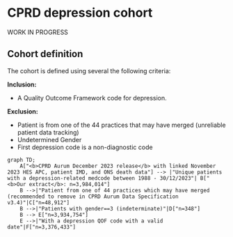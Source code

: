 # CPRD depression cohort
WORK IN PROGRESS


## Cohort definition
The cohort is defined using several the following criteria:

**Inclusion:**
  - A Quality Outcome Framework code for depression.

**Exclusion:**
  - Patient is from one of the 44 practices that may have merged (unreliable patient data tracking)
  - Undetermined Gender
  - First depression code is a non-diagnostic code


```mermaid
graph TD;
    A["<b>CPRD Aurum December 2023 release</b> with linked November 2023 HES APC, patient IMD, and ONS death data"] --> |"Unique patients with a depression-related medcode between 1988 - 30/12/2023"| B["<b>Our extract</b>: n=3,984,014"]
    B -->|"Patient from one of 44 practices which may have merged (recommended to remove in CPRD Aurum Data Specification v3.4)"|C["n=48,912"]
    B -->|"Patients with gender==3 (indeterminate)"|D["n=348"]
    B --> E["n=3,934,754"]
    E -->|"With a depression QOF code with a valid date"|F["n=3,376,433"]
```
